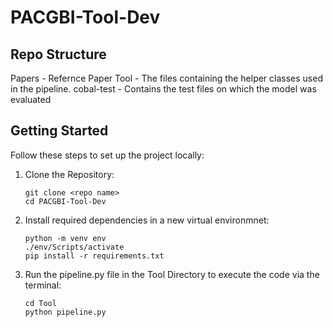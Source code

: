 # PACGBI-Tool-Dev

## Repo Structure
Papers - Refernce Paper
Tool - The files containing the helper classes used in the pipeline.
cobal-test - Contains the test files on which the model was evaluated


## Getting Started
Follow these steps to set up the project locally:

1. Clone the Repository:
    ```
    git clone <repo name>
    cd PACGBI-Tool-Dev
    ```

2. Install required dependencies in a new virtual environmnet:
    ```
    python -m venv env
    ./env/Scripts/activate
    pip install -r requirements.txt
    ```
    
3. Run the pipeline.py file in the Tool Directory to execute the code via the terminal:
    ```
    cd Tool
    python pipeline.py
    ```
